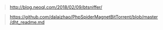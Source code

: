 
> http://blog.neoql.com/2018/02/09/btsniffer/

> https://github.com/dalaizhao/PhpSpiderMagnetBitTorrent/blob/master/dht_readme.md